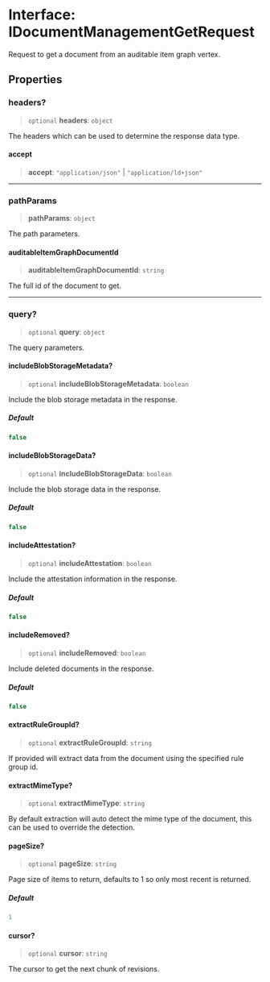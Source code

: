 # Interface: IDocumentManagementGetRequest

Request to get a document from an auditable item graph vertex.

## Properties

### headers?

> `optional` **headers**: `object`

The headers which can be used to determine the response data type.

#### accept

> **accept**: `"application/json"` \| `"application/ld+json"`

***

### pathParams

> **pathParams**: `object`

The path parameters.

#### auditableItemGraphDocumentId

> **auditableItemGraphDocumentId**: `string`

The full id of the document to get.

***

### query?

> `optional` **query**: `object`

The query parameters.

#### includeBlobStorageMetadata?

> `optional` **includeBlobStorageMetadata**: `boolean`

Include the blob storage metadata in the response.

##### Default

```ts
false
```

#### includeBlobStorageData?

> `optional` **includeBlobStorageData**: `boolean`

Include the blob storage data in the response.

##### Default

```ts
false
```

#### includeAttestation?

> `optional` **includeAttestation**: `boolean`

Include the attestation information in the response.

##### Default

```ts
false
```

#### includeRemoved?

> `optional` **includeRemoved**: `boolean`

Include deleted documents in the response.

##### Default

```ts
false
```

#### extractRuleGroupId?

> `optional` **extractRuleGroupId**: `string`

If provided will extract data from the document using the specified rule group id.

#### extractMimeType?

> `optional` **extractMimeType**: `string`

By default extraction will auto detect the mime type of the document, this can be used to override the detection.

#### pageSize?

> `optional` **pageSize**: `string`

Page size of items to return, defaults to 1 so only most recent is returned.

##### Default

```ts
1
```

#### cursor?

> `optional` **cursor**: `string`

The cursor to get the next chunk of revisions.

